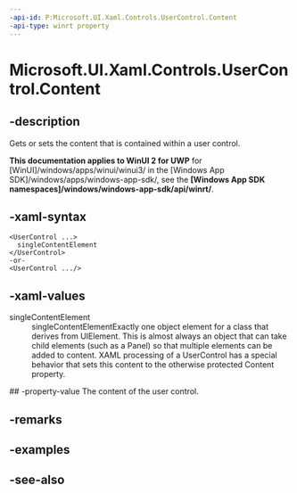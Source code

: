 ```yaml
---
-api-id: P:Microsoft.UI.Xaml.Controls.UserControl.Content
-api-type: winrt property
---
```


<!-- Property syntax
public Windows.UI.Xaml.UIElement Content { get;  set; }
-->

# Microsoft.UI.Xaml.Controls.UserControl.Content

## -description
Gets or sets the content that is contained within a user control.

**This documentation applies to WinUI 2 for UWP** for [WinUI]/windows/apps/winui/winui3/ in the [Windows App SDK]/windows/apps/windows-app-sdk/, see the **[Windows App SDK namespaces]/windows/windows-app-sdk/api/winrt/**.

## -xaml-syntax
```xaml
<UserControl ...>
  singleContentElement
</UserControl>
-or-
<UserControl .../>
```


## -xaml-values
<dl><dt>singleContentElement</dt><dd>singleContentElementExactly one object element for a class that derives from UIElement. This is almost always an object that can take child elements (such as a Panel) so that multiple elements can be added to content. XAML processing of a UserControl has a special behavior that sets this content to the otherwise protected Content property.</dd>
</dl>
## -property-value
The content of the user control.

## -remarks

## -examples

## -see-also
